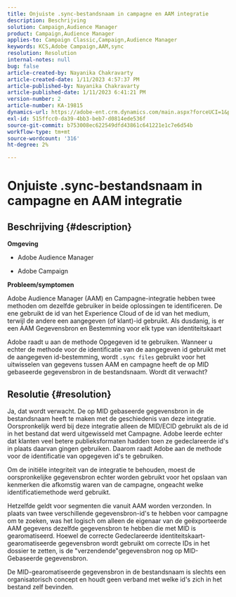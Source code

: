 ```yaml
---
title: Onjuiste .sync-bestandsnaam in campagne en AAM integratie
description: Beschrijving
solution: Campaign,Audience Manager
product: Campaign,Audience Manager
applies-to: Campaign Classic,Campaign,Audience Manager
keywords: KCS,Adobe Campaign,AAM,sync
resolution: Resolution
internal-notes: null
bug: false
article-created-by: Nayanika Chakravarty
article-created-date: 1/11/2023 4:57:37 PM
article-published-by: Nayanika Chakravarty
article-published-date: 1/11/2023 6:41:21 PM
version-number: 2
article-number: KA-19815
dynamics-url: https://adobe-ent.crm.dynamics.com/main.aspx?forceUCI=1&pagetype=entityrecord&etn=knowledgearticle&id=473a7a0b-d191-ed11-aad1-6045bd006e5a
exl-id: 515ffcc0-da39-4bb3-beb7-d0814ede536f
source-git-commit: b753008ec622549dfd43861c641221e1c7e6d54b
workflow-type: tm+mt
source-wordcount: '316'
ht-degree: 2%

---
```


# Onjuiste .sync-bestandsnaam in campagne en AAM integratie

## Beschrijving {#description}


<b>Omgeving</b>

- Adobe Audience Manager

- Adobe Campaign

<b>Probleem/symptomen</b>

Adobe Audience Manager (AAM) en Campagne-integratie hebben twee methoden om dezelfde gebruiker in beide oplossingen te identificeren. De ene gebruikt de id van het Experience Cloud of de id van het medium, terwijl de andere een aangegeven (of klant)-id gebruikt. Als dusdanig, is er een AAM Gegevensbron en Bestemming voor elk type van identiteitskaart

Adobe raadt u aan de methode Opgegeven id te gebruiken. Wanneer u echter de methode voor de identificatie van de aangegeven id gebruikt met de aangegeven id-bestemming, wordt `.sync files` gebruikt voor het uitwisselen van gegevens tussen AAM en campagne heeft de op MID gebaseerde gegevensbron in de bestandsnaam. Wordt dit verwacht?


## Resolutie {#resolution}


Ja, dat wordt verwacht. De op MID gebaseerde gegevensbron in de bestandsnaam heeft te maken met de geschiedenis van deze integratie. Oorspronkelijk werd bij deze integratie alleen de MID/ECID gebruikt als de id in het bestand dat werd uitgewisseld met Campagne. Adobe leerde echter dat klanten veel betere publieksformaten hadden toen ze gedeclareerde id&#39;s in plaats daarvan gingen gebruiken. Daarom raadt Adobe aan de methode voor de identificatie van opgegeven id&#39;s te gebruiken.

Om de initiële integriteit van de integratie te behouden, moest de oorspronkelijke gegevensbron echter worden gebruikt voor het opslaan van kenmerken die afkomstig waren van de campagne, ongeacht welke identificatiemethode werd gebruikt.

Hetzelfde geldt voor segmenten die vanuit AAM worden verzonden. In plaats van twee verschillende gegevensbron-id&#39;s te hebben voor campagne om te zoeken, was het logisch om alleen de eigenaar van de geëxporteerde AAM gegevens dezelfde gegevensbron te hebben die met MID is gearomatiseerd. Hoewel de correcte Gedeclareerde identiteitskaart-gearomatiseerde gegevensbron wordt gebruikt om correcte IDs in het dossier te zetten, is de &quot;verzendende&quot;gegevensbron nog op MID-Gebaseerde gegevensbron.

De MID-gearomatiseerde gegevensbron in de bestandsnaam is slechts een organisatorisch concept en houdt geen verband met welke id&#39;s zich in het bestand zelf bevinden.

